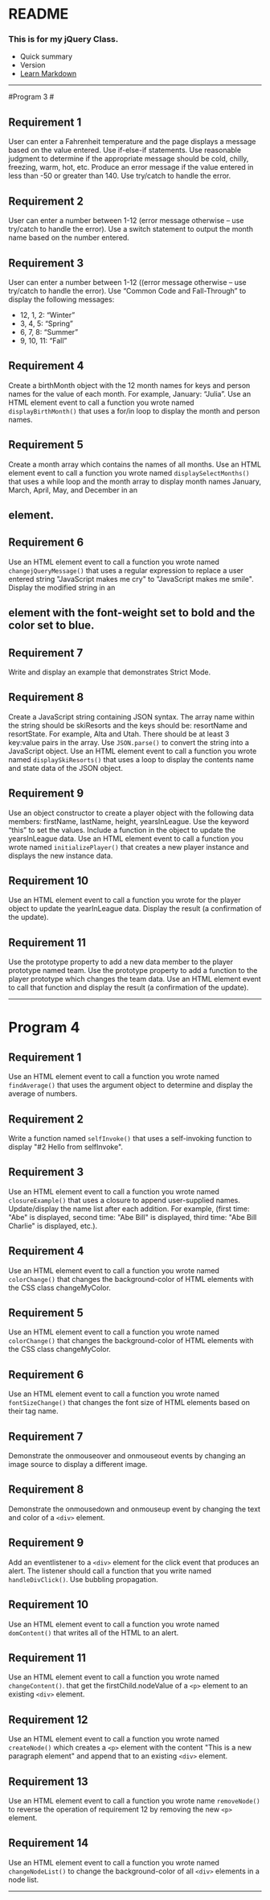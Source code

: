 # README #



### This is for my jQuery Class. ###

* Quick summary
* Version
* [Learn Markdown](https://bitbucket.org/tutorials/markdowndemo)

-----------------------------------------------------------------------------
#Program 3 #

## Requirement 1 ##

User can enter a Fahrenheit temperature and the page displays a message
based on the value entered. Use if-else-if statements. Use reasonable
judgment to determine if the appropriate message should be cold, chilly,
freezing, warm, hot, etc. Produce an error message if the value entered in
less than -50 or greater than 140. Use try/catch to handle the error.

## Requirement 2 ##

User can enter a number between 1-12 (error message otherwise – use
try/catch to handle the error). Use a switch statement to output the month
name based on the number entered.

## Requirement 3 ##

User can enter a number between 1-12 ((error message otherwise – use
try/catch to handle the error). Use “Common Code and Fall-Through” to
display the following messages:

* 12, 1, 2: “Winter”
* 3, 4, 5: “Spring”
* 6, 7, 8: “Summer”
* 9, 10, 11: “Fall”

## Requirement 4 ##

Create a birthMonth object with the 12 month names for keys and person
names for the value of each month. For example, January: “Julia”. Use an
HTML element event to call a function you wrote named
`displayBirthMonth()` that uses a for/in loop to display the month and
person names.

## Requirement 5 ##

Create a month array which contains the names of all months. Use an HTML
element event to call a function you wrote named `displaySelectMonths()`
that uses a while loop and the month array to display month names
January, March, April, May, and December in an <h2> element.

## Requirement 6 ##

Use an HTML element event to call a function you wrote named `changejQueryMessage()` that uses a regular expression to replace a user entered string "JavaScript makes me cry" to "JavaScript makes me smile".  Display the modified string in an <h2> element with the font-weight set to bold and the color set to blue.

## Requirement 7 ##

Write and display an example that demonstrates Strict Mode.

## Requirement 8 ##

Create a JavaScript string containing JSON syntax. The array name within the string should be skiResorts and the keys should be: resortName and resortState. For example, Alta and Utah. There should be at least 3 key:value pairs in the array. Use `JSON.parse()` to convert the string into a JavaScript object. Use an HTML element event to call a function you wrote named `displaySkiResorts()` that uses a loop to display the contents name and state data of the JSON object.

## Requirement 9 ##

Use an object constructor to create a player object with the following data members: firstName, lastName, height, yearsInLeague. Use the keyword “this” to set the values. Include a function in the object to update the yearsInLeague data. Use an HTML element event to call a function you wrote named `initializePlayer()` that creates a new player instance and displays the new instance data.

## Requirement 10 ##

Use an HTML element event to call a function you wrote for the player object to update the yearInLeague data. Display the result (a confirmation of the update).

## Requirement 11 ##

Use the prototype property to add a new data member to the player prototype named team. Use the prototype property to add a function to the player prototype which changes the team data. Use an HTML element event to call that function and display the result (a confirmation of the update).

---------------------------------------------------------------------------

# Program 4 #

## Requirement 1 ##

Use an HTML element event to call a function you wrote named `findAverage()` that uses the argument object to determine and display the average of numbers.

## Requirement 2 ##

Write a function named `selfInvoke()` that uses a self-invoking function to display "#2 Hello from selfInvoke".

## Requirement 3 ##

Use an HTML element event to call a function you wrote named `closureExample()` that uses a closure to append user-supplied names.  Update/display the name list after each addition.  For example, (first time: "Abe" is displayed, second time: "Abe Bill" is displayed, third time: "Abe Bill Charlie" is displayed, etc.).

## Requirement 4 ##

Use an HTML element event to call a function you wrote named `colorChange()` that changes the background-color of HTML elements with the CSS class changeMyColor.

## Requirement 5 ##

Use an HTML element event to call a function you wrote named `colorChange()` that changes the background-color of HTML elements with the CSS class changeMyColor.

## Requirement 6 ##

Use an HTML element event to call a function you wrote named `fontSizeChange()` that changes the font size of HTML elements based on their tag name.

## Requirement 7 ##

Demonstrate the onmouseover and onmouseout events by changing an image source to display a different image.

## Requirement 8 ##

Demonstrate the onmousedown and onmouseup event by changing the text and color of a `<div>` element.

## Requirement 9 ##

Add an eventlistener to a `<div>` element for the click event that produces an alert.  The listener should call a function that you write named `handleDivClick()`.  Use bubbling propagation.

## Requirement 10 ##

Use an HTML element event to call a function you wrote named `domContent()` that writes all of the HTML to an alert.

## Requirement 11 ##

Use an HTML element event to call a function you wrote named `changeContent()`. that get the firstChild.nodeValue of a `<p>` element to an existing `<div>` element.

## Requirement 12 ##

Use an HTML element event to call a function you wrote named `createNode()` which creates a `<p>` element with the content "This is a new paragraph element" and append that to an existing `<div>` element.

## Requirement 13 ##

Use an HTML element event to call a function you wrote name `removeNode()` to reverse the operation of requirement 12 by removing the new `<p>` element.

## Requirement 14 ##

Use an HTML element event to call a function you wrote named `changeNodeList()` to change the background-color of all `<div>` elements in a node list.

-------------------------------------------------------------------------------------------